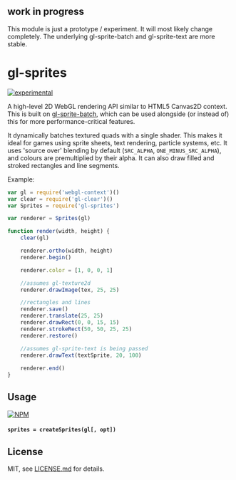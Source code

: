 ## work in progress

This module is just a prototype / experiment. It will most likely change completely. The underlying gl-sprite-batch and gl-sprite-text are more stable. 

# gl-sprites 

[![experimental](http://badges.github.io/stability-badges/dist/experimental.svg)](http://github.com/badges/stability-badges)

A high-level 2D WebGL rendering API similar to HTML5 Canvas2D context. This is built on [gl-sprite-batch](https://nodei.co/npm/gl-sprite-batch/), which can be used alongside (or instead of) this for more performance-critical features.

It dynamically batches textured quads with a single shader. This makes it ideal for games using sprite sheets, text rendering, particle systems, etc. It uses 'source over' blending by default (`SRC_ALPHA`, `ONE_MINUS_SRC_ALPHA`), and colours are premultiplied by their alpha. It can also draw filled and stroked rectangles and line segments.

Example:

```js
var gl = require('webgl-context')()
var clear = require('gl-clear')()
var Sprites = require('gl-sprites')

var renderer = Sprites(gl)

function render(width, height) {
    clear(gl)

    renderer.ortho(width, height)
    renderer.begin()

    renderer.color = [1, 0, 0, 1]

    //assumes gl-texture2d 
    renderer.drawImage(tex, 25, 25)

    //rectangles and lines
    renderer.save()
    renderer.translate(25, 25)
    renderer.drawRect(0, 0, 15, 15)
    renderer.strokeRect(50, 50, 25, 25)
    renderer.restore()

    //assumes gl-sprite-text is being passed
    renderer.drawText(textSprite, 20, 100)
    
    renderer.end()
}
```

## Usage

[![NPM](https://nodei.co/npm/gl-sprites.png)](https://nodei.co/npm/gl-sprites/)

#### `sprites = createSprites(gl[, opt])`



## License

MIT, see [LICENSE.md](http://github.com/mattdesl/gl-sprites/blob/master/LICENSE.md) for details.
